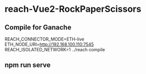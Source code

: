 # reach-Vue2-RockPaperScissors

## Compile for Ganache 
REACH_CONNECTOR_MODE=ETH-live ETH_NODE_URI=http://192.168.100.110:7545 REACH_ISOLATED_NETWORK=1 ../reach compile

## npm run serve

